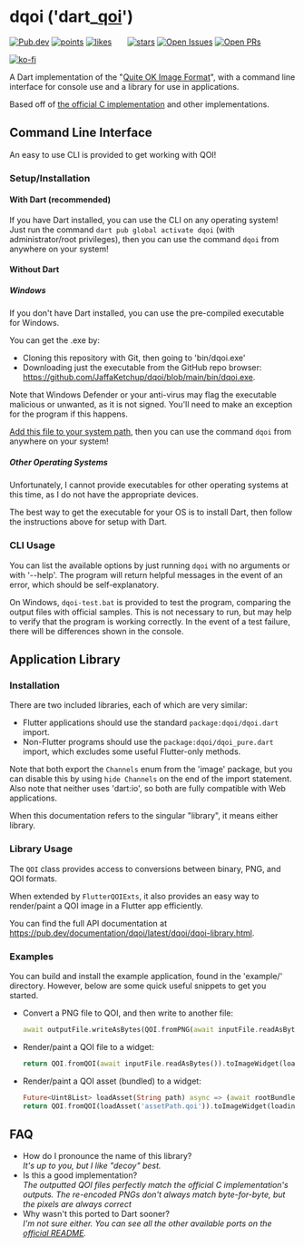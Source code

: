# dqoi ('dart_[qoi](https://github.com/phoboslab/qoi)')

[![Pub.dev](https://img.shields.io/pub/v/dqoi.svg?label=Latest+Version)](https://pub.dev/packages/dqoi) [![points](https://badges.bar/dqoi/pub%20points)](https://pub.dev/packages/dqoi/score) [![likes](https://badges.bar/dqoi/likes)](https://pub.dev/packages/dqoi/score)&nbsp;&nbsp;&nbsp;&nbsp;&nbsp;&nbsp;
[![stars](https://badgen.net/github/stars/JaffaKetchup/dqoi?label=stars&color=green&icon=github)](https://github.com/JaffaKetchup/dqoi/stargazers) [![Open Issues](https://badgen.net/github/open-issues/JaffaKetchup/dqoi?label=Open+Issues&color=green)](https://GitHub.com/JaffaKetchup/dqoi/issues) [![Open PRs](https://badgen.net/github/open-prs/JaffaKetchup/dqoi?label=Open+PRs&color=green)](https://GitHub.com/JaffaKetchup/dqoi/pulls)

[![ko-fi](https://ko-fi.com/img/githubbutton_sm.svg)](https://ko-fi.com/N4N151INN)

A Dart implementation of the "[Quite OK Image Format](https://qoiformat.org/)", with a command line interface for console use and a library for use in applications.

Based off of [the official C implementation](https://github.com/phoboslab/qoi/blob/master/qoi.h) and other implementations.

## Command Line Interface

An easy to use CLI is provided to get working with QOI!

### Setup/Installation

#### With Dart (recommended)

If you have Dart installed, you can use the CLI on any operating system!  
Just run the command `dart pub global activate dqoi` (with administrator/root privileges), then you can use the command `dqoi` from anywhere on your system!

#### Without Dart

##### Windows

If you don't have Dart installed, you can use the pre-compiled executable for Windows.

You can get the .exe by:

* Cloning this repository with Git, then going to 'bin/dqoi.exe'
* Downloading just the executable from the GitHub repo browser: <https://github.com/JaffaKetchup/dqoi/blob/main/bin/dqoi.exe>.

Note that Windows Defender or your anti-virus may flag the executable malicious or unwanted, as it is not signed. You'll need to make an exception for the program if this happens.

[Add this file to your system path](https://www.computerhope.com/issues/ch000549.htm#windows10), then you can use the command `dqoi` from anywhere on your system!

##### Other Operating Systems

Unfortunately, I cannot provide executables for other operating systems at this time, as I do not have the appropriate devices.

The best way to get the executable for your OS is to install Dart, then follow the instructions above for setup with Dart.

### CLI Usage

You can list the available options by just running `dqoi` with no arguments or with '--help'. The program will return helpful messages in the event of an error, which should be self-explanatory.

On Windows, `dqoi-test.bat` is provided to test the program, comparing the output files with official samples. This is not necessary to run, but may help to verify that the program is working correctly. In the event of a test failure, there will be differences shown in the console.

## Application Library

### Installation

There are two included libraries, each of which are very similar:

* Flutter applications should use the standard `package:dqoi/dqoi.dart` import.
* Non-Flutter programs should use the `package:dqoi/dqoi_pure.dart` import, which excludes some useful Flutter-only methods.

Note that both export the `Channels` enum from the 'image' package, but you can disable this by using `hide Channels` on the end of the import statement.  
Also note that neither uses 'dart:io',  so both are fully compatible with Web applications.

When this documentation refers to the singular "library", it means either library.

### Library Usage

The `QOI` class provides access to conversions between binary, PNG, and QOI formats.

When extended by `FlutterQOIExts`, it also provides an easy way to render/paint a QOI image in a Flutter app efficiently.

You can find the full API documentation at <https://pub.dev/documentation/dqoi/latest/dqoi/dqoi-library.html>.

### Examples

You can build and install the example application, found in the 'example/' directory. However, below are some quick useful snippets to get you started.

* Convert a PNG file to QOI, and then write to another file:

    ``` dart
    await outputFile.writeAsBytes(QOI.fromPNG(await inputFile.readAsBytes()).toQOI());
    ```

* Render/paint a QOI file to a widget:

    ```dart
    return QOI.fromQOI(await inputFile.readAsBytes()).toImageWidget(loadingWidget: loadingWidget);
    ```

* Render/paint a QOI asset (bundled) to a widget:

    ```dart
    Future<Uint8List> loadAsset(String path) async => (await rootBundle.load(path)).buffer.asUint8List();
    return QOI.fromQOI(loadAsset('assetPath.qoi')).toImageWidget(loadingWidget: loadingWidget);
    ```

## FAQ

* How do I pronounce the name of this library?  
  _It's up to you, but I like "decoy" best._
* Is this a good implementation?  
  _The outputted QOI files perfectly match the official C implementation's outputs. The re-encoded PNGs don't always match byte-for-byte, but the pixels are always correct_
* Why wasn't this ported to Dart sooner?  
  _I'm not sure either. You can see all the other available ports on the [official README](https://github.com/phoboslab/qoi#implementations--bindings-of-qoi)._
